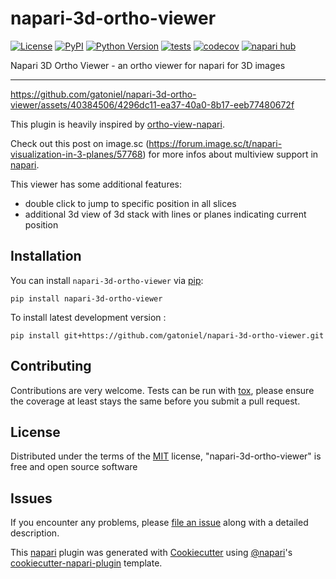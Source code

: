 # napari-3d-ortho-viewer

[![License](https://img.shields.io/pypi/l/napari-3d-ortho-viewer.svg?color=green)](https://github.com/gatoniel/napari-3d-ortho-viewer/raw/main/LICENSE)
[![PyPI](https://img.shields.io/pypi/v/napari-3d-ortho-viewer.svg?color=green)](https://pypi.org/project/napari-3d-ortho-viewer)
[![Python Version](https://img.shields.io/pypi/pyversions/napari-3d-ortho-viewer.svg?color=green)](https://python.org)
[![tests](https://github.com/gatoniel/napari-3d-ortho-viewer/workflows/tests/badge.svg)](https://github.com/gatoniel/napari-3d-ortho-viewer/actions)
[![codecov](https://codecov.io/gh/gatoniel/napari-3d-ortho-viewer/branch/main/graph/badge.svg)](https://codecov.io/gh/gatoniel/napari-3d-ortho-viewer)
[![napari hub](https://img.shields.io/endpoint?url=https://api.napari-hub.org/shields/napari-3d-ortho-viewer)](https://napari-hub.org/plugins/napari-3d-ortho-viewer)

Napari 3D Ortho Viewer - an ortho viewer for napari for 3D images

----------------------------------

https://github.com/gatoniel/napari-3d-ortho-viewer/assets/40384506/4296dc11-ea37-40a0-8b17-eeb77480672f

This plugin is heavily inspired by [ortho-view-napari].

Check out this post on image.sc (https://forum.image.sc/t/napari-visualization-in-3-planes/57768) for more infos about multiview support in [napari].

This viewer has some additional features:
- double click to jump to specific position in all slices
- additional 3d view of 3d stack with lines or planes indicating current position

<!--
Don't miss the full getting started guide to set up your new package:
https://github.com/napari/cookiecutter-napari-plugin#getting-started

and review the napari docs for plugin developers:
https://napari.org/docs/plugins/index.html
-->

## Installation

You can install `napari-3d-ortho-viewer` via [pip]:

    pip install napari-3d-ortho-viewer



To install latest development version :

    pip install git+https://github.com/gatoniel/napari-3d-ortho-viewer.git


## Contributing

Contributions are very welcome. Tests can be run with [tox], please ensure
the coverage at least stays the same before you submit a pull request.

## License

Distributed under the terms of the [MIT] license,
"napari-3d-ortho-viewer" is free and open source software

## Issues

If you encounter any problems, please [file an issue] along with a detailed description.

This [napari] plugin was generated with [Cookiecutter] using [@napari]'s [cookiecutter-napari-plugin] template.

[napari]: https://github.com/napari/napari
[Cookiecutter]: https://github.com/audreyr/cookiecutter
[@napari]: https://github.com/napari
[MIT]: http://opensource.org/licenses/MIT
[BSD-3]: http://opensource.org/licenses/BSD-3-Clause
[GNU GPL v3.0]: http://www.gnu.org/licenses/gpl-3.0.txt
[GNU LGPL v3.0]: http://www.gnu.org/licenses/lgpl-3.0.txt
[Apache Software License 2.0]: http://www.apache.org/licenses/LICENSE-2.0
[Mozilla Public License 2.0]: https://www.mozilla.org/media/MPL/2.0/index.txt
[cookiecutter-napari-plugin]: https://github.com/napari/cookiecutter-napari-plugin

[file an issue]: https://github.com/gatoniel/napari-3d-ortho-viewer/issues

[napari]: https://github.com/napari/napari
[tox]: https://tox.readthedocs.io/en/latest/
[pip]: https://pypi.org/project/pip/
[PyPI]: https://pypi.org/
[ortho-view-napari]: https://github.com/JoOkuma/ortho-view-napari
